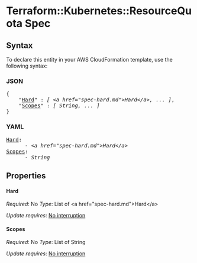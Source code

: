 # Terraform::Kubernetes::ResourceQuota Spec

## Syntax

To declare this entity in your AWS CloudFormation template, use the following syntax:

### JSON

<pre>
{
    "<a href="#hard" title="Hard">Hard</a>" : <i>[ &lt;a href=&#34;spec-hard.md&#34;&gt;Hard&lt;/a&gt;, ... ]</i>,
    "<a href="#scopes" title="Scopes">Scopes</a>" : <i>[ String, ... ]</i>
}
</pre>

### YAML

<pre>
<a href="#hard" title="Hard">Hard</a>: <i>
      - &lt;a href=&#34;spec-hard.md&#34;&gt;Hard&lt;/a&gt;</i>
<a href="#scopes" title="Scopes">Scopes</a>: <i>
      - String</i>
</pre>

## Properties

#### Hard

_Required_: No
_Type_: List of &lt;a href=&#34;spec-hard.md&#34;&gt;Hard&lt;/a&gt;

_Update requires_: [No interruption](https://docs.aws.amazon.com/AWSCloudFormation/latest/UserGuide/using-cfn-updating-stacks-update-behaviors.html#update-no-interrupt)

#### Scopes

_Required_: No
_Type_: List of String

_Update requires_: [No interruption](https://docs.aws.amazon.com/AWSCloudFormation/latest/UserGuide/using-cfn-updating-stacks-update-behaviors.html#update-no-interrupt)

